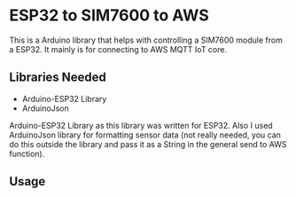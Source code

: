 # ESP32 to SIM7600 to AWS
This is a Arduino library that helps with controlling a SIM7600 module from a ESP32. It mainly is for connecting to AWS MQTT IoT core. 

## Libraries Needed
- Arduino-ESP32 Library
- ArduinoJson

Arduino-ESP32 Library as this library was written for ESP32. Also I used ArduinoJson library for formatting sensor data (not really needed, you can do this outside the library and pass it as a String in the general send to AWS function).

## Usage